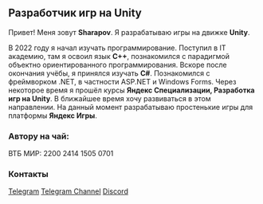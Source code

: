 ## Разработчик игр на Unity
Привет! Меня зовут **Sharapov**. Я разрабатываю игры на движке **Unity**.

В 2022 году я начал изучать программирование. Поступил в IT академию, там я освоил язык **C++**, познакомился с парадигмой объектно ориентированного программирования. Вскоре после окончания учёбы, я принялся изучать **C#**. Познакомился с фреймворком .NET, в частности ASP.NET и Windows Forms. Через некоторое время я прошёл курсы **Яндекс Специализации, Разработка игр на Unity**. В ближайшее время хочу развиваться в этом направлении. На данный момент разрабатываю простенькие игры для платформы **Яндекс Игры**.

### Автору на чай:
ВТБ МИР: 2200 2414 1505 0701

### Контакты
[Telegram](https://t.me/Sharapor_Navy)
[Telegram Channel](https://t.me/sharapor)
[Discord](https://discord.com/users/.sharapov)
